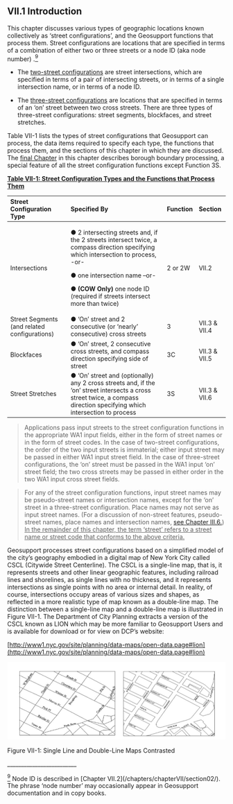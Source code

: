 <h2>VII.1  Introduction</h2>

This chapter discusses various types of geographic locations known collectively as ‘street configurations’, and the Geosupport functions that process them.  Street configurations are locations that are specified in terms of a combination of either two or three streets or a node ID (aka node number) .<a href="#section01-9" id="section01-9-9"><sup>9</sup></a>

* The <u>two-street configurations</u> are street intersections, which are specified in terms of a pair of intersecting streets, or in terms of a single intersection name, or in terms of a node ID.  

* The <u>three-street configurations</u> are locations that are specified in terms of an ‘on’ street between two cross streets.  There are three types of three-street configurations:  street segments, blockfaces, and street stretches.  					

Table VII-1 lists the types of street configurations that Geosupport can process, the data items required to specify each type, the functions that process them, and the sections of this chapter in which they are discussed.  The [final Chapter](/chapters/chapterVII/section08/) in this chapter describes borough boundary processing, a special feature of all the street configuration functions except Function 3S.

<b><u>Table VII-1:  Street Configuration Types and the Functions that Process Them</u></b>


| Street Configuration Type | Specified By | Function | Section |
|:------------- | :-------------| :-------------| :-------------|
| Intersections | <p> ● 2 intersecting streets and, if the 2 streets intersect twice, a compass direction specifying which intersection to process, -or-</p>  <p> ● one intersection name –or-</p>  <p> ● **(COW Only)** one node ID (required if streets intersect more than twice)</p>  | 2 or 2W | VII.2 |
| Street Segments (and related configurations) | ● ‘On’ street and 2 consecutive (or ‘nearly’ consecutive) cross streets | 3 | VII.3 & VII.4 |
| Blockfaces|  ● ‘On’ street, 2 consecutive cross streets, and compass direction specifying side of street | 3C | VII.3 & VII.5 |
| Street Stretches | ● ‘On’ street and (optionally) any 2 cross streets and, if the ‘on’ street intersects a cross street twice, a compass direction specifying which intersection to process | 3S | VII.3 & VII.6 |



> Applications pass input streets to the street configuration functions in the appropriate WA1 input fields, either in the form of street names or in the form of street codes.  In the case of two-street configurations, the order of the two input streets is immaterial;  either input street may be passed in either WA1 input street field.  In the case of three-street configurations, the ‘on’ street must be passed in the WA1 input ‘on’ street field;  the two cross streets may be passed in either order in the two WA1 input cross street fields.  

> For any of the street configuration functions, input street names may be pseudo-street names or intersection names, except for the ‘on’ street in a three-street configuration.  Place names may not serve as input street names.  (For a discussion of non-street features, pseudo-street names, place names and intersection names, [see Chapter III.6.](/chapters/chapterIII/section06/))  <u>In the remainder of this chapter, the term ‘street’ refers to a street name or street code that conforms to the above criteria.</u>


Geosupport processes street configurations based on a simplified model of the city’s geography embodied in a digital map of New York City called CSCL (Citywide Street Centerline).  The CSCL is a single-line map, that is, it represents streets and other linear geographic features, including railroad lines and shorelines, as single lines with no thickness, and it represents intersections as single points with no area or internal detail.  In reality, of course, intersections occupy areas of various sizes and shapes, as reflected in a more realistic type of map known as a double-line map.  The distinction between a single-line map and a double-line map is illustrated in Figure VII-1.  The Department of City Planning extracts a version of the CSCL known as LION which may be more familiar to Geosupport Users and is available for download or for view on DCP’s website:  



[http://www1.nyc.gov/site/planning/data-maps/open-data.page#lion](http://www1.nyc.gov/site/planning/data-maps/open-data.page#lion)

![FigureVII-1 <>](/img/figureVII-1.png "Figure VII-1")
<div class="img_tagline"> Figure VII-1: Single Line and Double-Line Maps Contrasted </div>





<p>_________________________</p>
<a href="#section01-9-9"><sup id="section01-9">9</sup></a> Node ID is described in [Chapter VII.2](/chapters/chapterVII/section02/).  The phrase ‘node number’ may occasionally appear in Geosupport documentation and in copy books.
